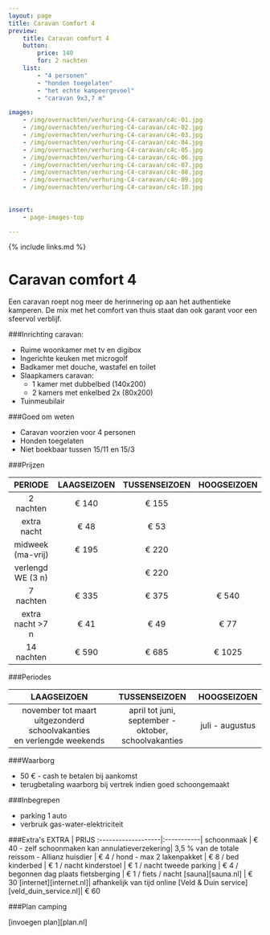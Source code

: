 ```yaml
---
layout: page
title: Caravan Comfort 4 
preview: 
    title: Caravan comfort 4 
    button:
        price: 140
        for: 2 nachten
    list:
        - "4 personen"
        - "honden toegelaten"
        - "het echte kampeergevoel"
        - "caravan 9x3,7 m"

images:
    - /img/overnachten/verhuring-C4-caravan/c4c-01.jpg
    - /img/overnachten/verhuring-C4-caravan/c4c-02.jpg
    - /img/overnachten/verhuring-C4-caravan/c4c-03.jpg
    - /img/overnachten/verhuring-C4-caravan/c4c-04.jpg
    - /img/overnachten/verhuring-C4-caravan/c4c-05.jpg
    - /img/overnachten/verhuring-C4-caravan/c4c-06.jpg
    - /img/overnachten/verhuring-C4-caravan/c4c-07.jpg
    - /img/overnachten/verhuring-C4-caravan/c4c-08.jpg
    - /img/overnachten/verhuring-C4-caravan/c4c-09.jpg
    - /img/overnachten/verhuring-C4-caravan/c4c-10.jpg
    
    
insert:
    - page-images-top

---
```


{% include links.md %}

# Caravan comfort 4 

Een caravan roept nog meer de herinnering op aan het authentieke kamperen. De mix met het comfort van thuis staat dan ook garant voor een sfeervol verblijf.

###Inrichting caravan:
- Ruime woonkamer met tv en digibox
- Ingerichte keuken met microgolf
- Badkamer met douche, wastafel en toilet
- Slaapkamers caravan:
    - 1 kamer met dubbelbed (140x200)
    - 2 kamers met enkelbed 2x (80x200) 
- Tuinmeubilair
    
###Goed om weten
- Caravan voorzien voor 4 personen
- Honden toegelaten 
- Niet boekbaar tussen 15/11 en 15/3

###Prijzen

PERIODE             | LAAGSEIZOEN | TUSSENSEIZOEN | HOOGSEIZOEN |
:------------------:|:-----------:|:-------------:|:-----------:|
2 nachten           |€ 140        |€ 155          |       
extra nacht         |€ 48         |€ 53           |           
midweek (ma-vrij)   |€ 195        |€ 220          |
verlengd WE (3 n)   |             |€ 220          |
7 nachten           |€ 335        |€ 375          | € 540
extra nacht >7 n    |€ 41         |€ 49           | € 77
14 nachten          |€ 590        |€ 685          | € 1025


###Periodes

LAAGSEIZOEN           |TUSSENSEIZOEN      |    HOOGSEIZOEN|
:--------------------:|:-----------------:|:-------------:|
november tot maart<br>uitgezonderd schoolvakanties <br>en verlengde weekends | april tot juni, <br>september - oktober, <br>schoolvakanties | juli - augustus

###Waarborg
- 50 € - cash te betalen bij aankomst
- terugbetaling waarborg bij vertrek indien goed schoongemaakt

###Inbegrepen
- parking 1 auto
- verbruik gas-water-elektriciteit 


###Extra's
EXTRA               | PRIJS 
:-------------------|:-----------|
schoonmaak          | € 40 - zelf schoonmaken kan
annulatieverzekering| 3,5 % van de totale reissom - Allianz 
huisdier            | € 4 / hond - max 2
lakenpakket         | € 8 / bed
kinderbed           | € 1 / nacht
kinderstoel         | € 1 / nacht
tweede parking      | € 4 / begonnen dag
plaats fietsberging | € 1 / fiets / nacht
[sauna][sauna.nl]   | € 30
[internet][internet.nl]| afhankelijk van tijd online
[Veld & Duin service][veld_duin_service.nl]| € 60


###Plan camping

[invoegen plan][plan.nl]